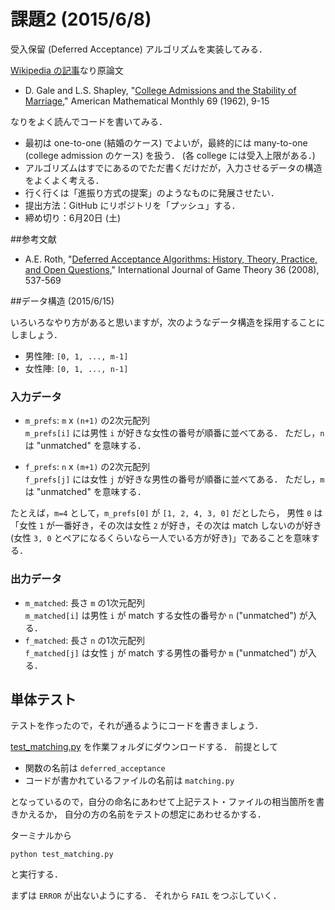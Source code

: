 課題2 (2015/6/8)
================

受入保留 (Deferred Acceptance) アルゴリズムを実装してみる．

[Wikipedia の記事](http://ja.wikipedia.org/wiki/安定結婚問題)なり原論文

* D. Gale and L.S. Shapley,
  "[College Admissions and the Stability of Marriage](http://www.jstor.org/stable/2312726),"
  American Mathematical Monthly 69 (1962), 9-15

なりをよく読んでコードを書いてみる．

* 最初は one-to-one (結婚のケース) でよいが，最終的には many-to-one (college admission のケース) を扱う．
  (各 college には受入上限がある．)
* アルゴリズムはすでにあるのでただ書くだけだが，入力させるデータの構造をよくよく考える．
* 行く行くは「進振り方式の提案」のようなものに発展させたい．
* 提出方法：GitHub にリポジトリを「プッシュ」する．
* 締め切り：6月20日 (土)


##参考文献
* A.E. Roth,
  "[Deferred Acceptance Algorithms: History, Theory, Practice, and Open Questions](http://link.springer.com/article/10.1007/s00182-008-0117-6),"
  International Journal of Game Theory 36 (2008), 537-569


##データ構造 (2015/6/15)

いろいろなやり方があると思いますが，次のようなデータ構造を採用することにしましょう．

* 男性陣: `[0, 1, ..., m-1]`
* 女性陣: `[0, 1, ..., n-1]`

### 入力データ

* `m_prefs`: `m` x `(n+1)` の2次元配列  
  `m_prefs[i]` には男性 `i` が好きな女性の番号が順番に並べてある．
  ただし，`n` は "unmatched" を意味する．

* `f_prefs`: `n` x `(m+1)` の2次元配列  
  `f_prefs[j]` には女性 `j` が好きな男性の番号が順番に並べてある．
  ただし，`m` は "unmatched" を意味する．

たとえば，`m=4` として，`m_prefs[0]` が `[1, 2, 4, 3, 0]` だとしたら，
男性 `0` は「女性 `1` が一番好き，その次は女性 `2` が好き，その次は match しないのが好き
(女性 `3, 0` とペアになるくらいなら一人でいる方が好き)」であることを意味する．

### 出力データ

* `m_matched`: 長さ `m` の1次元配列  
  `m_matched[i]` は男性 `i` が match する女性の番号か `n` ("unmatched") が入る．
* `f_matched`: 長さ `n` の1次元配列  
  `f_matched[j]` は女性 `j` が match する男性の番号か `m` ("unmatched") が入る．


## 単体テスト

テストを作ったので，それが通るようにコードを書きましょう．

[test_matching.py](test_matching.py) を作業フォルダにダウンロードする．
前提として

* 関数の名前は `deferred_acceptance`
* コードが書かれているファイルの名前は `matching.py`

となっているので，自分の命名にあわせて上記テスト・ファイルの相当箇所を書きかえるか，
自分の方の名前をテストの想定にあわせるかする．

ターミナルから

```
python test_matching.py
```

と実行する．

まずは `ERROR` が出ないようにする．
それから `FAIL` をつぶしていく．

